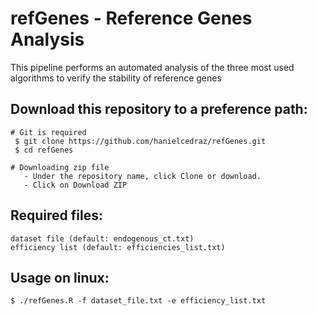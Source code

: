 
 
 # refGenes - Reference Genes Analysis
   This pipeline performs an automated analysis of the three most used algorithms to verify the stability of reference genes
 
 ## Download this repository to a preference path:<br>
	# Git is required
   	 $ git clone https://github.com/hanielcedraz/refGenes.git
   	 $ cd refGenes
	
	# Downloading zip file
	   - Under the repository name, click Clone or download.
	   - Click on Download ZIP
	  

    
  ## Required files:
    dataset file (default: endogenous_ct.txt)
    efficiency list (default: efficiencies_list.txt)

  ## Usage on linux: </br>
    $ ./refGenes.R -f dataset_file.txt -e efficiency_list.txt

